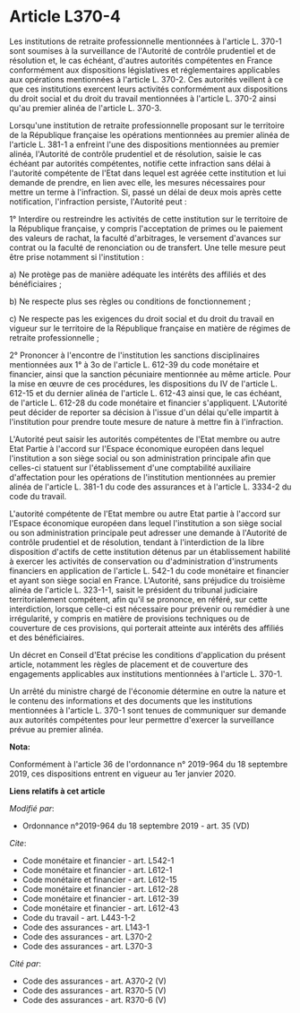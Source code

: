 # Article L370-4

Les institutions de retraite professionnelle mentionnées à l'article L. 370-1 sont soumises à la surveillance de l'Autorité
de contrôle prudentiel et de résolution et, le cas échéant, d'autres autorités compétentes en France conformément aux
dispositions législatives et réglementaires applicables aux opérations mentionnées à l'article L. 370-2. Ces autorités
veillent à ce que ces institutions exercent leurs activités conformément aux dispositions du droit social et du droit du
travail mentionnées à l'article L. 370-2 ainsi qu'au premier alinéa de l'article L. 370-3. 

Lorsqu'une institution de retraite professionnelle proposant sur le territoire de la République française les opérations
mentionnées au premier alinéa de l'article L. 381-1 a enfreint l'une des dispositions mentionnées au premier alinéa,
l'Autorité de contrôle prudentiel et de résolution, saisie le cas échéant par autorités compétentes, notifie cette infraction
sans délai à l'autorité compétente de l'Etat dans lequel est agréée cette institution et lui demande de prendre, en lien avec
elle, les mesures nécessaires pour mettre un terme à l'infraction. Si, passé un délai de deux mois après cette notification,
l'infraction persiste, l'Autorité peut : 

1° Interdire ou restreindre les activités de cette institution sur le territoire de la République française, y compris
l'acceptation de primes ou le paiement des valeurs de rachat, la faculté d'arbitrages, le versement d'avances sur contrat ou
la faculté de renonciation ou de transfert. Une telle mesure peut être prise notamment si l'institution : 

a) Ne protège pas de manière adéquate les intérêts des affiliés et des bénéficiaires ; 

b) Ne respecte plus ses règles ou conditions de fonctionnement ; 

c) Ne respecte pas les exigences du droit social et du droit du travail en vigueur sur le territoire de la République
française en matière de régimes de retraite professionnelle ; 

2° Prononcer à l'encontre de l'institution les sanctions disciplinaires mentionnées aux 1° à 3o de l'article L. 612-39 du
code monétaire et financier, ainsi que la sanction pécuniaire mentionnée au même article. Pour la mise en œuvre de ces
procédures, les dispositions du IV de l'article L. 612-15 et du dernier alinéa de l'article L. 612-43 ainsi que, le cas
échéant, de l'article L. 612-28 du code monétaire et financier s'appliquent. L'Autorité peut décider de reporter sa décision
à l'issue d'un délai qu'elle impartit à l'institution pour prendre toute mesure de nature à mettre fin à l'infraction. 

L'Autorité peut saisir les autorités compétentes de l'Etat membre ou autre Etat Partie à l'accord sur l'Espace économique
européen dans lequel l'institution a son siège social ou son administration principale afin que celles-ci statuent sur
l'établissement d'une comptabilité auxiliaire d'affectation pour les opérations de l'institution mentionnées au premier
alinéa de l'article L. 381-1 du code des assurances et à l'article L. 3334-2 du code du travail. 

L'autorité compétente de l'Etat membre ou autre Etat partie à l'accord sur l'Espace économique européen dans lequel
l'institution a son siège social ou son administration principale peut adresser une demande à l'Autorité de contrôle
prudentiel et de résolution, tendant à l'interdiction de la libre disposition d'actifs de cette institution détenus par un
établissement habilité à exercer les activités de conservation ou d'administration d'instruments financiers en application de
l'article L. 542-1 du code monétaire et financier et ayant son siège social en France. L'Autorité, sans préjudice du
troisième alinéa de l'article L. 323-1-1, saisit le président du   tribunal judiciaire territorialement compétent, afin qu'il
se prononce, en référé, sur cette interdiction, lorsque celle-ci est nécessaire pour prévenir ou remédier à une irrégularité,
y compris en matière de provisions techniques ou de couverture de ces provisions, qui porterait atteinte aux intérêts des
affiliés et des bénéficiaires. 

Un décret en Conseil d'Etat précise les conditions d'application du présent article, notamment les règles de placement et de
couverture des engagements applicables aux institutions mentionnées à l'article L. 370-1. 

Un arrêté du ministre chargé de l'économie détermine en outre la nature et le contenu des informations et des documents que
les institutions mentionnées à l'article L. 370-1 sont tenues de communiquer sur demande aux autorités compétentes pour leur
permettre d'exercer la surveillance prévue au premier alinéa.

**Nota:**

Conformément à l'article 36 de l'ordonnance n° 2019-964 du 18 septembre 2019, ces dispositions entrent en vigueur au 1er
janvier 2020.

**Liens relatifs à cet article**

_Modifié par_:

  - Ordonnance n°2019-964 du 18 septembre 2019 - art. 35 (VD)

_Cite_:

  - Code monétaire et financier - art. L542-1
  - Code monétaire et financier - art. L612-1
  - Code monétaire et financier - art. L612-15
  - Code monétaire et financier - art. L612-28
  - Code monétaire et financier - art. L612-39
  - Code monétaire et financier - art. L612-43
  - Code du travail - art. L443-1-2
  - Code des assurances - art. L143-1
  - Code des assurances - art. L370-2
  - Code des assurances - art. L370-3

_Cité par_:

  - Code des assurances - art. A370-2 (V)
  - Code des assurances - art. R370-5 (V)
  - Code des assurances - art. R370-6 (V)
